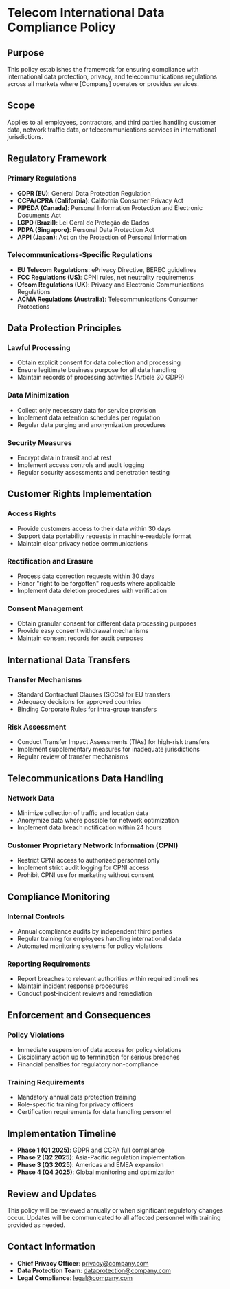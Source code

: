 # Telecom International Data Compliance Policy

## Purpose
This policy establishes the framework for ensuring compliance with international data protection, privacy, and telecommunications regulations across all markets where [Company] operates or provides services.

## Scope
Applies to all employees, contractors, and third parties handling customer data, network traffic data, or telecommunications services in international jurisdictions.

## Regulatory Framework

### Primary Regulations
- **GDPR (EU)**: General Data Protection Regulation
- **CCPA/CPRA (California)**: California Consumer Privacy Act
- **PIPEDA (Canada)**: Personal Information Protection and Electronic Documents Act
- **LGPD (Brazil)**: Lei Geral de Proteção de Dados
- **PDPA (Singapore)**: Personal Data Protection Act
- **APPI (Japan)**: Act on the Protection of Personal Information

### Telecommunications-Specific Regulations
- **EU Telecom Regulations**: ePrivacy Directive, BEREC guidelines
- **FCC Regulations (US)**: CPNI rules, net neutrality requirements
- **Ofcom Regulations (UK)**: Privacy and Electronic Communications Regulations
- **ACMA Regulations (Australia)**: Telecommunications Consumer Protections

## Data Protection Principles

### Lawful Processing
- Obtain explicit consent for data collection and processing
- Ensure legitimate business purpose for all data handling
- Maintain records of processing activities (Article 30 GDPR)

### Data Minimization
- Collect only necessary data for service provision
- Implement data retention schedules per regulation
- Regular data purging and anonymization procedures

### Security Measures
- Encrypt data in transit and at rest
- Implement access controls and audit logging
- Regular security assessments and penetration testing

## Customer Rights Implementation

### Access Rights
- Provide customers access to their data within 30 days
- Support data portability requests in machine-readable format
- Maintain clear privacy notice communications

### Rectification and Erasure
- Process data correction requests within 30 days
- Honor "right to be forgotten" requests where applicable
- Implement data deletion procedures with verification

### Consent Management
- Obtain granular consent for different data processing purposes
- Provide easy consent withdrawal mechanisms
- Maintain consent records for audit purposes

## International Data Transfers

### Transfer Mechanisms
- Standard Contractual Clauses (SCCs) for EU transfers
- Adequacy decisions for approved countries
- Binding Corporate Rules for intra-group transfers

### Risk Assessment
- Conduct Transfer Impact Assessments (TIAs) for high-risk transfers
- Implement supplementary measures for inadequate jurisdictions
- Regular review of transfer mechanisms

## Telecommunications Data Handling

### Network Data
- Minimize collection of traffic and location data
- Anonymize data where possible for network optimization
- Implement data breach notification within 24 hours

### Customer Proprietary Network Information (CPNI)
- Restrict CPNI access to authorized personnel only
- Implement strict audit logging for CPNI access
- Prohibit CPNI use for marketing without consent

## Compliance Monitoring

### Internal Controls
- Annual compliance audits by independent third parties
- Regular training for employees handling international data
- Automated monitoring systems for policy violations

### Reporting Requirements
- Report breaches to relevant authorities within required timelines
- Maintain incident response procedures
- Conduct post-incident reviews and remediation

## Enforcement and Consequences

### Policy Violations
- Immediate suspension of data access for policy violations
- Disciplinary action up to termination for serious breaches
- Financial penalties for regulatory non-compliance

### Training Requirements
- Mandatory annual data protection training
- Role-specific training for privacy officers
- Certification requirements for data handling personnel

## Implementation Timeline
- **Phase 1 (Q1 2025)**: GDPR and CCPA full compliance
- **Phase 2 (Q2 2025)**: Asia-Pacific regulation implementation
- **Phase 3 (Q3 2025)**: Americas and EMEA expansion
- **Phase 4 (Q4 2025)**: Global monitoring and optimization

## Review and Updates
This policy will be reviewed annually or when significant regulatory changes occur. Updates will be communicated to all affected personnel with training provided as needed.

## Contact Information
- **Chief Privacy Officer**: privacy@company.com
- **Data Protection Team**: dataprotection@company.com
- **Legal Compliance**: legal@company.com
